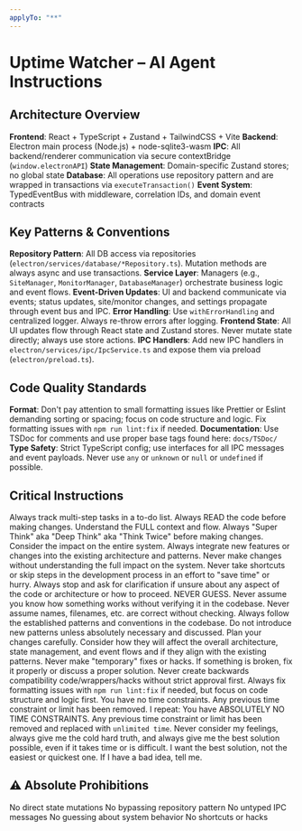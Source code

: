 ```yaml
---
applyTo: "**"
---
```


# Uptime Watcher – AI Agent Instructions

## Architecture Overview

**Frontend**: React + TypeScript + Zustand + TailwindCSS + Vite
**Backend**: Electron main process (Node.js) + node-sqlite3-wasm
**IPC**: All backend/renderer communication via secure contextBridge (`window.electronAPI`)
**State Management**: Domain-specific Zustand stores; no global state
**Database**: All operations use repository pattern and are wrapped in transactions via `executeTransaction()`
**Event System**: TypedEventBus with middleware, correlation IDs, and domain event contracts

## Key Patterns & Conventions

**Repository Pattern**: All DB access via repositories (`electron/services/database/*Repository.ts`). Mutation methods are always async and use transactions.
**Service Layer**: Managers (e.g., `SiteManager`, `MonitorManager`, `DatabaseManager`) orchestrate business logic and event flows.
**Event-Driven Updates**: UI and backend communicate via events; status updates, site/monitor changes, and settings propagate through event bus and IPC.
**Error Handling**: Use `withErrorHandling` and centralized logger. Always re-throw errors after logging.
**Frontend State**: All UI updates flow through React state and Zustand stores. Never mutate state directly; always use store actions.
**IPC Handlers**: Add new IPC handlers in `electron/services/ipc/IpcService.ts` and expose them via preload (`electron/preload.ts`).

## Code Quality Standards

**Format**: Don't pay attention to small formatting issues like Prettier or Eslint demanding sorting or spacing; focus on code structure and logic. Fix formatting issues with `npm run lint:fix` if needed.
**Documentation**: Use TSDoc for comments and use proper base tags found here: `docs/TSDoc/`
**Type Safety**: Strict TypeScript config; use interfaces for all IPC messages and event payloads. Never use `any` or `unknown` or `null` or `undefined` if possible.

## Critical Instructions

Always track multi-step tasks in a to-do list.
Always READ the code before making changes. Understand the FULL context and flow.
Always "Super Think" aka "Deep Think" aka "Think Twice" before making changes. Consider the impact on the entire system.
Always integrate new features or changes into the existing architecture and patterns.
Never make changes without understanding the full impact on the system.
Never take shortcuts or skip steps in the development process in an effort to "save time" or hurry.
Always stop and ask for clarification if unsure about any aspect of the code or architecture or how to proceed. NEVER GUESS.
Never assume you know how something works without verifying it in the codebase. Never assume names, filenames, etc. are correct without checking.
Always follow the established patterns and conventions in the codebase. Do not introduce new patterns unless absolutely necessary and discussed.
Plan your changes carefully. Consider how they will affect the overall architecture, state management, and event flows and if they align with the existing patterns.
Never make "temporary" fixes or hacks. If something is broken, fix it properly or discuss a proper solution.
Never create backwards compatibility code/wrappers/hacks without strict approval first.
Always fix formatting issues with `npm run lint:fix` if needed, but focus on code structure and logic first.
You have no time constraints. Any previous time constraint or limit has been removed. I repeat: You have ABSOLUTELY NO TIME CONSTRAINTS. Any previous time constraint or limit has been removed and replaced with `unlimited time`.
Never consider my feelings, always give me the cold hard truth, and always give me the best solution possible, even if it takes time or is difficult. I want the best solution, not the easiest or quickest one. If I have a bad idea, tell me.

## ⚠️ Absolute Prohibitions

No direct state mutations
No bypassing repository pattern
No untyped IPC messages
No guessing about system behavior
No shortcuts or hacks
